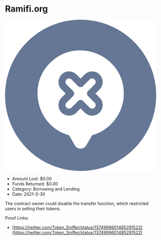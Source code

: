 # Ramifi.org
![Ramifi.org](/rektimages/Ramifi.org.png)
- Amount Lost: $0.00
- Funds Returned: $0.00
- Category: Borrowing and Lending
- Date: 2021-3-30

The contract owner could disable the transfer function, which restricted users in selling their tokens.


Proof Links:
- [https://twitter.com/Token_Sniffer/status/1374999601485291522](https://twitter.com/Token_Sniffer/status/1374999601485291522)


